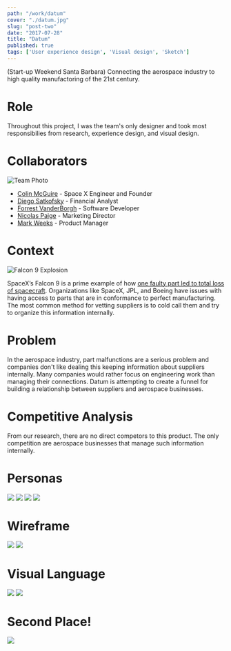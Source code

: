 ```yaml
---
path: "/work/datum"
cover: "./datum.jpg"
slug: "post-two"
date: "2017-07-28"
title: "Datum"
published: true
tags: ['User experience design', 'Visual design', 'Sketch']
---
```


(Start-up Weekend Santa Barbara) Connecting the aerospace industry to high quality manufactoring of the 21st century. 

# Role
Throughout this project, I was the team's only designer and took most responsibilies from research, experience design, and visual design.

# Collaborators 
![Team Photo](./images/team.jpg)

+ [Colin McGuire](https://www.linkedin.com/in/colinjmcguire/?lipi=urn%3Ali%3Apage%3Ad_flagship3_search_srp_people%3Brtlo2E7gT4WcVHPRCEJSIg%3D%3D&licu=urn%3Ali%3Acontrol%3Ad_flagship3_search_srp_people-search_srp_result&lici=ptXWx1%2F0SByVJplxQI8uCQ%3D%3D) - Space X Engineer and Founder
+ [Diego Satkofsky](https://www.linkedin.com/in/diego-satkofsky-686321109/?lipi=urn%3Ali%3Apage%3Ad_flagship3_search_srp_people%3Bf%2BLCagQ2Q%2Bejt9I%2F5QGljw%3D%3D&licu=urn%3Ali%3Acontrol%3Ad_flagship3_search_srp_people-search_srp_result&lici=1A9xi7swTCesMPHFfyGAeA%3D%3D) - Financial Analyst
+ [Forrest VanderBorgh](https://www.linkedin.com/in/forrest-vanderborgh-73004b59/?lipi=urn%3Ali%3Apage%3Ad_flagship3_search_srp_people%3BJzh1M%2FmER9%2BH%2F1mUlyiSdA%3D%3D&licu=urn%3Ali%3Acontrol%3Ad_flagship3_search_srp_people-search_srp_result&lici=iFQHhl0YSYaZ2M%2Bw5VepLA%3D%3D) - Software Developer
+ [Nicolas Paige](https://www.linkedin.com/in/nicolas-paige-300566a8/?lipi=urn%3Ali%3Apage%3Ad_flagship3_feed%3BE2ZJiSXpRayQXdMgij6RvA%3D%3D&licu=urn%3Ali%3Acontrol%3Ad_flagship3_feed-search_srp_result&lici=CnRbflW2RXaAmRDWgylexw%3D%3D) - Marketing Director
+ [Mark Weeks](https://www.linkedin.com/in/markweeks/?lipi=urn%3Ali%3Apage%3Ad_flagship3_search_srp_people%3BJ%2Fv%2BsupgTciGK7mfGin0AA%3D%3D&licu=urn%3Ali%3Acontrol%3Ad_flagship3_search_srp_people-search_srp_result&lici=kh7MuybcSJiNH8W66wHD%2FQ%3D%3D) - Product Manager


# Context

![Falcon 9 Explosion](https://c1.staticflickr.com/1/405/33000638185_7209f3f887_b.jpg)

SpaceX’s Falcon 9 is a prime example of how [one faulty part led to total loss of spacecraft](https://www.bbc.com/news/science-environment-33305083). Organizations like SpaceX, JPL, and Boeing have issues with having access to parts that are in conformance to perfect manufacturing. The most common method for vetting suppliers is to cold call them and try to organize this information internally.  

# Problem 
In the aerospace industry, part malfunctions are a serious problem and companies don't like dealing this keeping information about suppliers internally. Many companies would rather focus on engineering work than managing their connections. Datum is attempting to create a funnel for building a relationship between suppliers and aerospace businesses. 

# Competitive Analysis 
From our research, there are no direct competors to this product. The only competition are aerospace businesses that manage such information internally. 


# Personas
![](./images/datum-personas.001.jpeg)
![](./images/datum-personas.002.jpeg)
![](./images/datum-personas.003.jpeg)
![](./images/datum-personas.004.jpeg)


# Wireframe
![](./images/wireframe.jpg)
![](./images/wireframe-2.jpg)

# Visual Language
![](./images/Landing.jpg)
![](./images/Form.jpg)

# Second Place! 
![](./images/winning.jpg)




